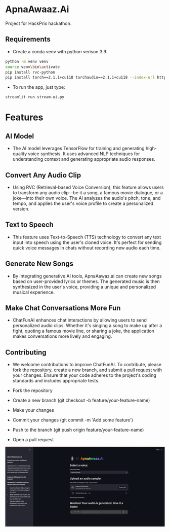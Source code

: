 # ApnaAwaaz.Ai

Project for HackPrix hackathon.

## Requirements

- Create a conda venv with python verison 3.9:

```sh
python -m venv venv
source venv\bin\activate
pip install rvc-python
pip install torch==2.1.1+cu118 torchaudio==2.1.1+cu118 --index-url https://download.pytorch.org/whl/cu118
```

- To run the app, just type:

```sh
streamlit run stream-ui.py
```

# Features

## AI Model

- The AI model leverages TensorFlow for training and generating high-quality voice synthesis. It uses advanced NLP techniques for understanding context and generating appropriate audio responses.

## Convert Any Audio Clip

- Using RVC (Retrieval-based Voice Conversion), this feature allows users to transform any audio clip—be it a song, a famous movie dialogue, or a joke—into their own voice. The AI analyzes the audio's pitch, tone, and tempo, and applies the user's voice profile to create a personalized version.

## Text to Speech

- This feature uses Text-to-Speech (TTS) technology to convert any text input into speech using the user's cloned voice. It's perfect for sending quick voice messages in chats without recording new audio each time.

## Generate New Songs

- By integrating generative AI tools, ApnaAawaz.ai can create new songs based on user-provided lyrics or themes. The generated music is then synthesized in the user's voice, providing a unique and personalized musical experience.

## Make Chat Conversations More Fun

- ChatFunAI enhances chat interactions by allowing users to send personalized audio clips. Whether it's singing a song to make up after a fight, quoting a famous movie line, or sharing a joke, the application makes conversations more lively and engaging.

## Contributing

- We welcome contributions to improve ChatFunAI. To contribute, please fork the repository, create a new branch, and submit a pull request with your changes. Ensure that your code adheres to the project's coding standards and includes appropriate tests.

- Fork the repository
- Create a new branch (git checkout -b feature/your-feature-name)
- Make your changes
- Commit your changes (git commit -m 'Add some feature')
- Push to the branch (git push origin feature/your-feature-name)
- Open a pull request

![alt text](assets/image.png)
